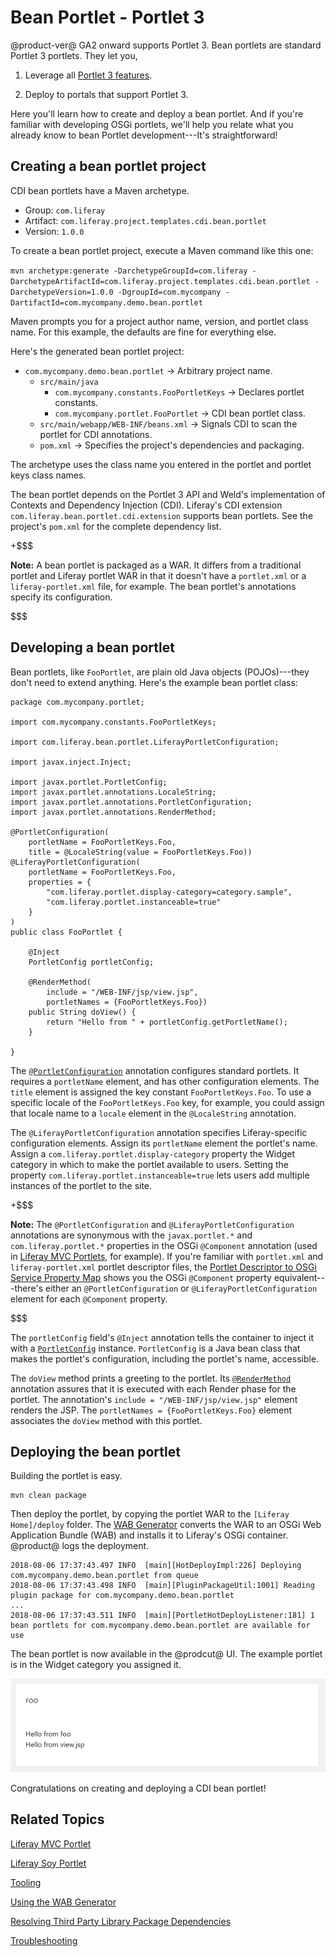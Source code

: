 # Bean Portlet - Portlet 3 [](id=bean-portlet-portlet-3)

@product-ver@ GA2 onward supports Portlet 3. Bean portlets are standard Portlet
3 portlets. They let you,

1. Leverage all [Portlet 3 features](https://portals.apache.org/pluto/v301/v3Features.html). 

2. Deploy to portals that support Portlet 3. 

Here you'll learn how to create and deploy a bean portlet. And if you're
familiar with developing OSGi portlets, we'll help you relate what you already
know to bean Portlet development---It's straightforward!

## Creating a bean portlet project [](id=creating-a-bean-portlet-project)

CDI bean portlets have a Maven archetype.

- Group: `com.liferay`
- Artifact: `com.liferay.project.templates.cdi.bean.portlet`
- Version: `1.0.0`

To create a bean portlet project, execute a Maven command like this one:  

`mvn archetype:generate -DarchetypeGroupId=com.liferay -DarchetypeArtifactId=com.liferay.project.templates.cdi.bean.portlet -DarchetypeVersion=1.0.0 -DgroupId=com.mycompany -DartifactId=com.mycompany.demo.bean.portlet`

Maven prompts you for a project author name, version, and portlet class
name. For this example, the defaults are fine for everything else. 

Here's the generated bean portlet project:

- `com.mycompany.demo.bean.portlet` &rarr; Arbitrary project name.
    - `src/main/java`
        - `com.mycompany.constants.FooPortletKeys` &rarr; Declares portlet constants.
        - `com.mycompany.portlet.FooPortlet` &rarr; CDI bean portlet class.
    - `src/main/webapp/WEB-INF/beans.xml` &rarr; Signals CDI to scan the portlet for CDI annotations. 
    - `pom.xml` &rarr; Specifies the project's dependencies and packaging.

The archetype uses the class name you entered in the portlet and
portlet keys class names. 

The bean portlet depends on the Portlet 3 API and  Weld's implementation of
Contexts and Dependency Injection (CDI). Liferay's CDI extension
`com.liferay.bean.portlet.cdi.extension` supports bean portlets. See the
project's `pom.xml` for the complete dependency list. 

+$$$

**Note:** A bean portlet is packaged as a WAR. It differs from a traditional 
portlet and Liferay portlet WAR in that it doesn't have a `portlet.xml` or a
`liferay-portlet.xml` file, for example. The bean portlet's annotations specify
its configuration. 

$$$ 

## Developing a bean portlet [](id=developing-a-bean-portlet)

Bean portlets, like `FooPortlet`, are plain old Java objects (POJOs)---they
don't need to extend anything. Here's the example bean portlet class:

    package com.mycompany.portlet;

    import com.mycompany.constants.FooPortletKeys;

    import com.liferay.bean.portlet.LiferayPortletConfiguration;

    import javax.inject.Inject;

    import javax.portlet.PortletConfig;
    import javax.portlet.annotations.LocaleString;
    import javax.portlet.annotations.PortletConfiguration;
    import javax.portlet.annotations.RenderMethod;

    @PortletConfiguration(
    	portletName = FooPortletKeys.Foo,
    	title = @LocaleString(value = FooPortletKeys.Foo))
    @LiferayPortletConfiguration(
    	portletName = FooPortletKeys.Foo,
    	properties = {
    		"com.liferay.portlet.display-category=category.sample",
    		"com.liferay.portlet.instanceable=true"
    	}
    )
    public class FooPortlet {

    	@Inject
    	PortletConfig portletConfig;

    	@RenderMethod(
    		include = "/WEB-INF/jsp/view.jsp",
    		portletNames = {FooPortletKeys.Foo})
    	public String doView() {
    		return "Hello from " + portletConfig.getPortletName();
    	}

    }

The
[`@PortletConfiguration`](https://portals.apache.org/pluto/portlet-3.0-apidocs/javax/portlet/annotations/PortletConfiguration.html)
annotation configures standard portlets. It requires a `portletName` element,
and has other configuration elements. The `title` element is assigned the key
constant `FooPortletKeys.Foo`. To use a specific locale of the
`FooPortletKeys.Foo` key, for example, you could assign that locale name to a
`locale` element in the `@LocaleString` annotation. 

The `@LiferayPortletConfiguration` annotation specifies Liferay-specific
configuration elements. Assign its `portletName` element the portlet's name.
Assign a `com.liferay.portlet.display-category` property the Widget category in
which to make the portlet available to users. Setting the property
`com.liferay.portlet.instanceable=true` lets users add multiple instances of the
portlet to the site. 

+$$$

**Note:** The `@PortletConfiguration` and `@LiferayPortletConfiguration` 
annotations are synonymous with the `javax.portlet.*` and
`com.liferay.portlet.*` properties in the OSGi `@Component` annotation (used in
[Liferay MVC Portlets](/develop/tutorials/-/knowledge_base/7-1/creating-an-mvc-portlet#creating-a-portlet-component), for example).
If you're familiar with `portlet.xml` and `liferay-portlet.xml` portlet
descriptor files, the
[Portlet Descriptor to OSGi Service Property Map](https://dev.liferay.com/develop/reference/-/knowledge_base/7-1/portlet-descriptor-to-osgi-service-property-map) 
shows you the OSGi `@Component` property equivalent---there's either an
`@PortletConfiguration` or `@LiferayPortletConfiguration` element for each
`@Component` property. 

$$$

The `portletConfig` field's `@Inject` annotation tells the container to inject
it with a 
[`PortletConfig`](https://portals.apache.org/pluto/portlet-3.0-apidocs/javax/portlet/PortletConfig.html)
instance. `PortletConfig` is a Java bean class that makes the portlet's
configuration, including the portlet's name, accessible. 

The `doView` method prints a greeting to the portlet. Its
[`@RenderMethod`](https://portals.apache.org/pluto/portlet-3.0-apidocs/javax/portlet/annotations/RenderMethod.html)
annotation assures that it is executed with each Render phase for the portlet.
The annotation's `include = "/WEB-INF/jsp/view.jsp"` element renders the JSP.
The `portletNames = {FooPortletKeys.Foo}` element associates the `doView` method
with this portlet. 

## Deploying the bean portlet [](id=deploying-the-bean-portlet)

Building the portlet is easy. 

    mvn clean package

Then deploy the portlet, by copying the portlet WAR to the `[Liferay
Home]/deploy` folder. The
[WAB Generator](/develop/tutorials/-/knowledge_base/7-1/using-the-wab-generator)
converts the WAR to an OSGi Web Application Bundle (WAB) and installs it to
Liferay's OSGi container. @product@ logs the deployment. 

    2018-08-06 17:37:43.497 INFO  [main][HotDeployImpl:226] Deploying com.mycompany.demo.bean.portlet from queue
    2018-08-06 17:37:43.498 INFO  [main][PluginPackageUtil:1001] Reading plugin package for com.mycompany.demo.bean.portlet
    ...
    2018-08-06 17:37:43.511 INFO  [main][PortletHotDeployListener:181] 1 bean portlets for com.mycompany.demo.bean.portlet are available for use

The bean portlet is now available in the @prodcut@ UI. The example portlet is in
the Widget category you assigned it.

![Figure 1: The Foo portlet prints the message returned from `doView` method and shows the included JSP's contents.](../../../images/portlet-3-portlet.png)

Congratulations on creating and deploying a CDI bean portlet!

## Related Topics [](id=related-topics)

[Liferay MVC Portlet](/develop/tutorials/-/knowledge_base/7-1/liferay-mvc-portlet)

[Liferay Soy Portlet](/develop/tutorials/-/knowledge_base/7-1/liferay-soy-portlet)

[Tooling](/develop/tutorials/-/knowledge_base/7-1/tooling)

[Using the WAB Generator](/develop/tutorials/-/knowledge_base/7-1/using-the-wab-generator)

[Resolving Third Party Library Package Dependencies](/develop/tutorials/-/knowledge_base/7-1/adding-third-party-libraries-to-a-module)

[Troubleshooting](/develop/tutorials/-/knowledge_base/7-1/troubleshooting)
